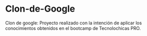 # Clon-de-Google
Clon de google: Proyecto realizado con la intención de aplicar los conocimientos obtenidos en el bootcamp de Tecnolochicas PRO.
